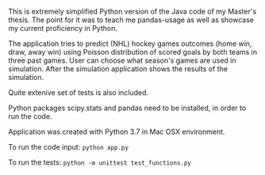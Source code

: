This is extremely simplified Python version of the Java code of my Master's thesis. The point for it was to teach me pandas-usage as well as showcase my current proficiency in Python.

The application tries to predict (NHL) hockey games outcomes (home win, draw, away win) using Poisson distribution of scored goals by both teams in three past games. User can choose what season's games are used in simulation. After the simulation application shows the results of the simulation.

Quite extenive set of tests is also included.


Python packages scipy.stats and pandas need to be installed, in order to run the code.

Application was created with Python 3.7 in Mac OSX environment.

To run the code input:
`python app.py`

To run the tests:
`python -m unittest test_functions.py`
